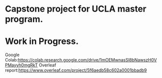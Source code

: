# Capstone project for UCLA master program.
# Work in Progress. 
Google Colab:https://colab.research.google.com/drive/1mOEMwnasSl8bNawszH0VPMayyh0mgRkT
Overleaf report:https://www.overleaf.com/project/5f6aedb58c602a0001bbadb9

